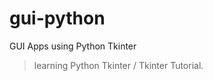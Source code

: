 # gui-python
GUI Apps using Python Tkinter

> learning Python Tkinter / Tkinter Tutorial.

<!-- Following the Python Programming Course by Rahul Mula at https://www.udemy.com/user/rahul-mula-3/ -->
